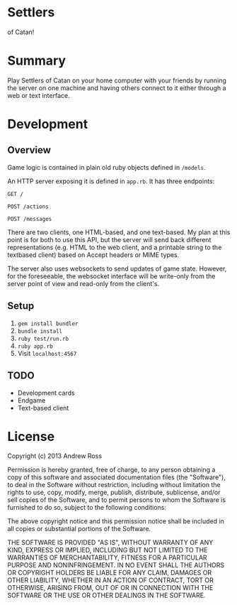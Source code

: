 # Settlers

of Catan!

# Summary

Play Settlers of Catan on your home computer with your friends by running the server on one machine and having others connect to it either through a web or text interface.

# Development

## Overview

Game logic is contained in plain old ruby objects defined in `/models`.

An HTTP server exposing it is defined in `app.rb`. It has three endpoints:

`GET /`

`POST /actions`

`POST /messages`

There are two clients, one HTML-based, and one text-based. My plan at this point is for both to use this API, but the server will send back different representations (e.g. HTML to the web client, and a printable string to the textbased client) based on Accept headers or MIME types.

The server also uses websockets to send updates of game state. However, for the foreseeable, the websocket interface will be write-only from the server point of view and read-only from the client's.

## Setup

1. `gem install bundler`
2. `bundle install`
3. `ruby test/run.rb`
4. `ruby app.rb`
5. Visit `localhost:4567`

## TODO

- Development cards
- Endgame
- Text-based client

# License

Copyright (c) 2013 Andrew Ross

Permission is hereby granted, free of charge, to any person obtaining a copy
of this software and associated documentation files (the "Software"), to deal
in the Software without restriction, including without limitation the rights
to use, copy, modify, merge, publish, distribute, sublicense, and/or sell
copies of the Software, and to permit persons to whom the Software is
furnished to do so, subject to the following conditions:

The above copyright notice and this permission notice shall be included in
all copies or substantial portions of the Software.

THE SOFTWARE IS PROVIDED "AS IS", WITHOUT WARRANTY OF ANY KIND, EXPRESS OR
IMPLIED, INCLUDING BUT NOT LIMITED TO THE WARRANTIES OF MERCHANTABILITY,
FITNESS FOR A PARTICULAR PURPOSE AND NONINFRINGEMENT. IN NO EVENT SHALL THE
AUTHORS OR COPYRIGHT HOLDERS BE LIABLE FOR ANY CLAIM, DAMAGES OR OTHER
LIABILITY, WHETHER IN AN ACTION OF CONTRACT, TORT OR OTHERWISE, ARISING FROM,
OUT OF OR IN CONNECTION WITH THE SOFTWARE OR THE USE OR OTHER DEALINGS IN
THE SOFTWARE.
